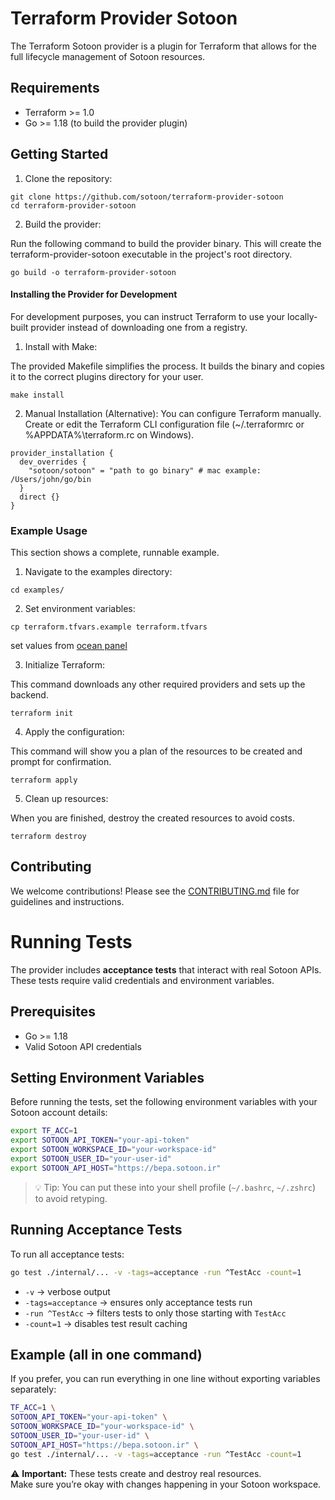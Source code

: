 # Terraform Provider Sotoon
The Terraform Sotoon provider is a plugin for Terraform that allows for the full lifecycle management of Sotoon resources.

## Requirements

- Terraform >= 1.0
- Go >= 1.18 (to build the provider plugin)

## Getting Started

1. Clone the repository:

```shell
git clone https://github.com/sotoon/terraform-provider-sotoon
cd terraform-provider-sotoon
```

2. Build the provider:
   
Run the following command to build the provider binary.
This will create the terraform-provider-sotoon executable in the project's root directory.

```shell
go build -o terraform-provider-sotoon
```

#### Installing the Provider for Development

For development purposes, you can instruct Terraform to use your locally-built provider instead of downloading one from a registry.

1. Install with Make:

The provided Makefile simplifies the process. It builds the binary and copies it to the correct plugins directory for your user.

```shell
make install
```

2. Manual Installation (Alternative):
You can configure Terraform manually. Create or edit the Terraform CLI configuration file (~/.terraformrc or %APPDATA%\terraform.rc on Windows).

```shell
provider_installation {
  dev_overrides {
    "sotoon/sotoon" = "path to go binary" # mac example: /Users/john/go/bin
  }
  direct {}
}
```

### Example Usage

This section shows a complete, runnable example.

1. Navigate to the examples directory:
```shell
cd examples/
```

2. Set environment variables:

```shell
cp terraform.tfvars.example terraform.tfvars
```
set values from [ocean panel](https://ocean.sotoon.ir/iam/users)

3. Initialize Terraform:

This command downloads any other required providers and sets up the backend.
```shell
terraform init
```

4. Apply the configuration:

This command will show you a plan of the resources to be created and prompt for confirmation.

```shell
terraform apply
```

5. Clean up resources:

When you are finished, destroy the created resources to avoid costs.
```shell
terraform destroy
```

## Contributing

We welcome contributions! Please see the [CONTRIBUTING.md](CONTRIBUTING.md) file for guidelines and instructions.



# Running Tests

The provider includes **acceptance tests** that interact with real Sotoon APIs.  
These tests require valid credentials and environment variables.

## Prerequisites

- Go >= 1.18
- Valid Sotoon API credentials

## Setting Environment Variables

Before running the tests, set the following environment variables with your Sotoon account details:

```bash
export TF_ACC=1
export SOTOON_API_TOKEN="your-api-token"
export SOTOON_WORKSPACE_ID="your-workspace-id"
export SOTOON_USER_ID="your-user-id"
export SOTOON_API_HOST="https://bepa.sotoon.ir"
```

> 💡 Tip: You can put these into your shell profile (`~/.bashrc`, `~/.zshrc`) to avoid retyping.

## Running Acceptance Tests

To run all acceptance tests:

```bash
go test ./internal/... -v -tags=acceptance -run ^TestAcc -count=1
```

- `-v` → verbose output  
- `-tags=acceptance` → ensures only acceptance tests run  
- `-run ^TestAcc` → filters tests to only those starting with `TestAcc`  
- `-count=1` → disables test result caching  

## Example (all in one command)

If you prefer, you can run everything in one line without exporting variables separately:

```bash
TF_ACC=1 \
SOTOON_API_TOKEN="your-api-token" \
SOTOON_WORKSPACE_ID="your-workspace-id" \
SOTOON_USER_ID="your-user-id" \
SOTOON_API_HOST="https://bepa.sotoon.ir" \
go test ./internal/... -v -tags=acceptance -run ^TestAcc -count=1
```

⚠️ **Important:** These tests create and destroy real resources.  
Make sure you’re okay with changes happening in your Sotoon workspace.
